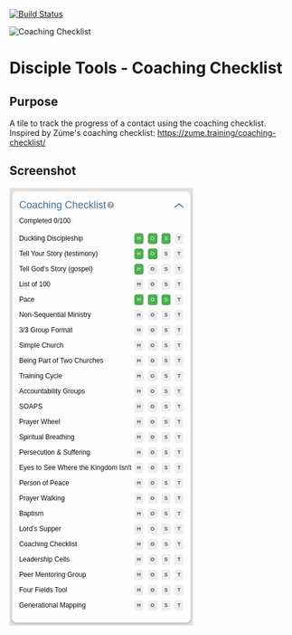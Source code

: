 [![Build Status](https://travis-ci.com/DiscipleTools/disciple-tools-coaching-checklist.svg?branch=master)](https://travis-ci.com/DiscipleTools/disciple-tools-coaching-checklist)

![Coaching Checklist](https://raw.githubusercontent.com/prykon/disciple-tools-coaching-checklist/master/images/coaching-checklist-banner.png)
# Disciple Tools - Coaching Checklist

## Purpose
A tile to track the progress of a contact using the coaching checklist. Inspired by Zúme's coaching checklist: https://zume.training/coaching-checklist/

## Screenshot
![list](https://raw.githubusercontent.com/DiscipleTools/disciple-tools-coaching-checklist/master/images/tile.png)
